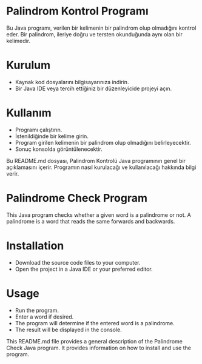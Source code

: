 # Palindrom Kontrol Programı

Bu Java programı, verilen bir kelimenin bir palindrom olup olmadığını kontrol eder. Bir palindrom, ileriye doğru ve tersten okunduğunda aynı olan bir kelimedir.

# Kurulum

- Kaynak kod dosyalarını bilgisayarınıza indirin.
- Bir Java IDE veya tercih ettiğiniz bir düzenleyicide projeyi açın.

# Kullanım

- Programı çalıştırın.
- İstenildiğinde bir kelime girin.
- Program girilen kelimenin bir palindrom olup olmadığını belirleyecektir.
- Sonuç konsolda görüntülenecektir.

Bu README.md dosyası, Palindrom Kontrolü Java programının genel bir açıklamasını içerir. Programın nasıl kurulacağı ve kullanılacağı hakkında bilgi verir.

# Palindrome Check Program

This Java program checks whether a given word is a palindrome or not. A palindrome is a word that reads the same forwards and backwards.

# Installation

- Download the source code files to your computer.
- Open the project in a Java IDE or your preferred editor.

# Usage

- Run the program.
- Enter a word if desired.
- The program will determine if the entered word is a palindrome.
- The result will be displayed in the console.

This README.md file provides a general description of the Palindrome Check Java program. It provides information on how to install and use the program.

